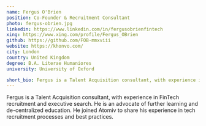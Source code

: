 ```yaml
---
name: Fergus O'Brien
position: Co-Founder & Recruitment Consultant 
photo: fergus-obrien.jpg
linkedin: https://www.linkedin.com/in/fergusobrienfintech
xing: https://www.xing.com/profile/Fergus_OBrien
github: https://github.com/FOB-mmxviii
website: https://khonvo.com/
city: London
country: United Kingdom
degree: B.A. Literae Humaniores
university: University of Oxford

short_bio: Fergus is a Talent Acquisition consultant, with experience in FinTech recruitment and executive search. He is an advocate of further learning and de-centralized education. 
---
```

Fergus is a Talent Acquisition consultant, with experience in FinTech recruitment and executive search. He is an advocate of further learning and de-centralized education. He joined Atomiv to share his experience in tech recruitment processes and best practices.